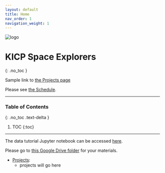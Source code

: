 ```yaml
---
layout: default
title: Home
nav_order: 1
navigation_weight: 1
---
```


![logo](https://d3qi0qp55mx5f5.cloudfront.net/shared-resources/i/template/uc_wordmark_hires.gif)

# KICP Space Explorers
{: .no_toc }

Sample link to [the Projects page](./Projects/index.md)

Please see [the Schedule](./Schedule/index.md).

---

### Table of Contents
{: .no_toc .text-delta }

1. TOC
{:toc}

---

The data tutorial Jupyter notebook can be accessed [here](https://colab.research.google.com/drive/1VF5TSR_l1g4FFP1IN32L6fmt1QDEieUM).

Please go to [this Google Drive folder](https://drive.google.com/drive/folders/1_Lsed7CVe53qv8opiHIdpJsKfLHoPHBn?usp=sharing) for your materials.

* [Projects](./Projects/index.md): 
   * projects will go here
